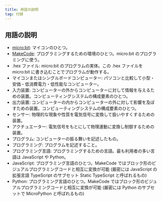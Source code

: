 ```yaml
---
title: 用語の説明
tag: 付録
---
```


## 用語の説明

- [micro:bit](https://microbit.org/): マイコンのひとつ。
- [MakeCode](https://makecode.microbit.org/): プログラミングするための環境のひとつ。micro:bit のプログラミングに使う。
- .hex ファイル: micro:bit のプログラムの実体。この .hex ファイルを micro:bit に書き込むことでプログラムが動作する。
- マイコンまたはシングルボードコンピューター: パソコンと比較して小型・安価・低消費電力・低性能なコンピューター。
- 入力装置: コンピューターの外からコンピューターに対して情報を与えるための装置。コンピューティングシステムの構成要素のひとつ。
- 出力装置: コンピューターの内からコンピューターの外に対して影響を及ぼすための装置。コンピューティングシステムの構成要素のひとつ。
- センサー: 物理的な現象や性質を電気信号に変換して扱いやすくするための装置。
- アクチュエーター: 電気信号をもとにして物理運動に変換し制御するための装置。
- プログラム: コンピューターの振る舞いを記述したもの。
- プログラミング: プログラムを記述すること。
- プログラミング言語: プログラミングするための言語。最も利用者の多い言語は JavaScript や Python。
- JavaScript: プログラミング言語のひとつ。MakeCode ではブロック形のビジュアルプログラミングコードと相互に変換が可能 (厳密には JavaScript の拡張言語 TypeScript のサブセット Static TypeScript と呼ばれるもの)
- Python: プログラミング言語のひとつ。MakeCode ではブロック形のビジュアルプログラミングコードと相互に変換が可能 (厳密には Python のサブセットで MicroPython と呼ばれるもの)
